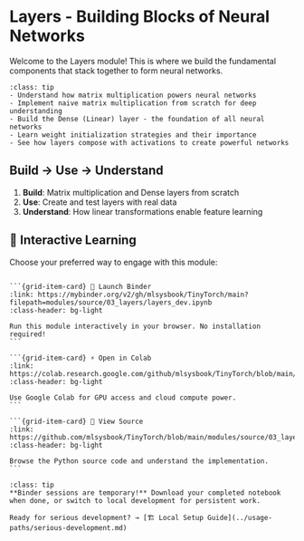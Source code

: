 # Layers - Building Blocks of Neural Networks

Welcome to the Layers module! This is where we build the fundamental components that stack together to form neural networks.

```{admonition} 🎯 Learning Goals
:class: tip
- Understand how matrix multiplication powers neural networks
- Implement naive matrix multiplication from scratch for deep understanding
- Build the Dense (Linear) layer - the foundation of all neural networks
- Learn weight initialization strategies and their importance
- See how layers compose with activations to create powerful networks
```


## Build → Use → Understand
1. **Build**: Matrix multiplication and Dense layers from scratch
2. **Use**: Create and test layers with real data
3. **Understand**: How linear transformations enable feature learning
## 🚀 Interactive Learning

Choose your preferred way to engage with this module:

````{grid} 1 2 3 3

```{grid-item-card} 🚀 Launch Binder
:link: https://mybinder.org/v2/gh/mlsysbook/TinyTorch/main?filepath=modules/source/03_layers/layers_dev.ipynb
:class-header: bg-light

Run this module interactively in your browser. No installation required!
```

```{grid-item-card} ⚡ Open in Colab  
:link: https://colab.research.google.com/github/mlsysbook/TinyTorch/blob/main/modules/source/03_layers/layers_dev.ipynb
:class-header: bg-light

Use Google Colab for GPU access and cloud compute power.
```

```{grid-item-card} 📖 View Source
:link: https://github.com/mlsysbook/TinyTorch/blob/main/modules/source/03_layers/layers_dev.py
:class-header: bg-light

Browse the Python source code and understand the implementation.
```

````

```{admonition} 💾 Save Your Progress
:class: tip
**Binder sessions are temporary!** Download your completed notebook when done, or switch to local development for persistent work.

Ready for serious development? → [🏗️ Local Setup Guide](../usage-paths/serious-development.md)
```


